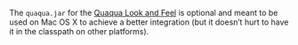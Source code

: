The `quaqua.jar` for the [Quaqua Look and Feel](http://www.randelshofer.ch/quaqua/)
is optional and meant to be used on Mac OS X to achieve a better integration
(but it doesn’t hurt to have it in the classpath on other platforms).

